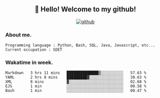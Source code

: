 <h2 align="center">👋 Hello! Welcome to my github! </h2>
<p align="center">
  <a href="https://github.com/usergwen"><img src="https://img.shields.io/badge/GitHub-24292e" alt="github"></a>
</p>

### About me.

```Plain Text
Programming language : Python, Bash, SQL, Java, Javascript, etc...
Current occupation : SDET
```
### Wakatime in week.

<!--START_SECTION:waka-->
```text
Markdown   3 hrs 11 mins   ██████████████▒░░░░░░░░░░   57.63 % 
YAML       2 hrs 8 mins    █████████▓░░░░░░░░░░░░░░░   38.63 % 
XML        8 mins          ▓░░░░░░░░░░░░░░░░░░░░░░░░   02.68 % 
EJS        1 min           ░░░░░░░░░░░░░░░░░░░░░░░░░   00.58 % 
Bash       1 min           ░░░░░░░░░░░░░░░░░░░░░░░░░   00.47 % 
```
<!--END_SECTION:waka-->
